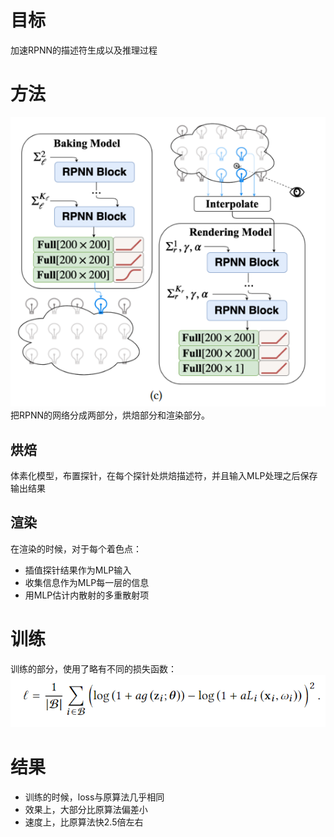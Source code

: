 # 目标
加速RPNN的描述符生成以及推理过程

# 方法
![](次表面散射/AI方法/pics/4.png)
把RPNN的网络分成两部分，烘焙部分和渲染部分。
## 烘焙
体素化模型，布置探针，在每个探针处烘焙描述符，并且输入MLP处理之后保存输出结果
## 渲染
在渲染的时候，对于每个着色点：
+ 插值探针结果作为MLP输入
+ 收集信息作为MLP每一层的信息
+ 用MLP估计内散射的多重散射项

# 训练
训练的部分，使用了略有不同的损失函数：
![](次表面散射/AI方法/pics/5.png)
# 结果
+ 训练的时候，loss与原算法几乎相同
+ 效果上，大部分比原算法偏差小
+ 速度上，比原算法快2.5倍左右